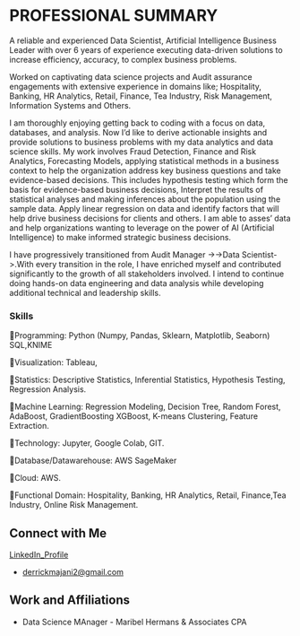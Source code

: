 # PROFESSIONAL SUMMARY 
A reliable and experienced Data Scientist, Artificial 
Intelligence Business Leader with over 6 years of experience executing data-driven 
solutions to increase efficiency, accuracy, to complex business problems. 

Worked on captivating data science projects and Audit assurance engagements with 
extensive experience in domains like; Hospitality, Banking, HR Analytics, Retail, Finance, 
Tea Industry, Risk Management, Information Systems and Others.

I am thoroughly enjoying getting back to coding with a focus on data, databases, and analysis.
Now I’d like to derive actionable insights and provide solutions to business problems with my data analytics and data science skills.
My work involves Fraud Detection, Finance and Risk Analytics, Forecasting Models, 
applying statistical methods in a business context to help the organization address key 
business questions and take evidence-based decisions. This includes hypothesis testing 
which form the basis for evidence-based business decisions, Interpret the results of 
statistical analyses and making inferences about the population using the sample data. 
Apply linear regression on data and identify factors that will help drive business 
decisions for clients and others. I am able to asses’ data and help organizations wanting 
to leverage on the power of AI (Artificial Intelligence) to make informed strategic 
business decisions. 

I have progressively transitioned from Audit Manager ->->Data Scientist->.With every transition in the role, I have enriched myself and contributed significantly to the growth of all stakeholders involved. I intend to continue doing hands-on data engineering and data analysis while developing additional technical and leadership skills.

### Skills 
📍Programming: Python (Numpy, Pandas, Sklearn, Matplotlib, Seaborn) SQL,KNIME

📍Visualization: Tableau,

📍Statistics: Descriptive Statistics, Inferential Statistics, Hypothesis Testing, Regression Analysis.

📍Machine Learning: Regression Modeling, Decision Tree, Random Forest, AdaBoost, GradientBoosting XGBoost, K-means Clustering, Feature Extraction. 

📍Technology: Jupyter, Google Colab, GIT.

📍Database/Datawarehouse: AWS SageMaker

📍Cloud: AWS.

📍Functional Domain: Hospitality, Banking, HR Analytics, Retail, Finance,Tea Industry, Online Risk Management.

## Connect with Me

[LinkedIn_Profile](https://www.linkedin.com/in/derrick-majani-a75aa2104/)
- derrickmajani2@gmail.com


## Work and Affiliations
- Data Science MAnager - Maribel Hermans & Associates CPA
